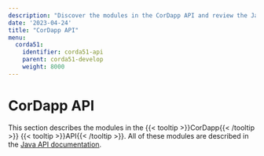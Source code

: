 ```yaml
---
description: "Discover the modules in the CorDapp API and review the Java API documentation."
date: '2023-04-24'
title: "CorDapp API"
menu:
  corda51:
    identifier: corda51-api
    parent: corda51-develop
    weight: 8000
---
```


# CorDapp API

This section describes the modules in the {{< tooltip >}}CorDapp{{< /tooltip >}} {{< tooltip >}}API{{< /tooltip >}}. All of these modules are described in the <a href="/en/api-ref/corda/{{<version-num>}}/index.html" target="_blank">Java API documentation</a>.
